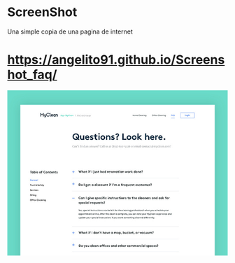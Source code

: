 # ScreenShot
 
Una simple copia de una pagina de internet
# https://angelito91.github.io/Screenshot_faq/


![ScreenShot-page](static/readme.jpeg)
